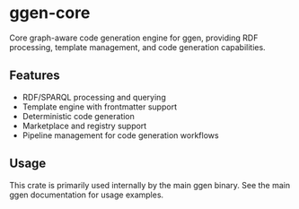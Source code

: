 # ggen-core

Core graph-aware code generation engine for ggen, providing RDF processing, template management, and code generation capabilities.

## Features

- RDF/SPARQL processing and querying
- Template engine with frontmatter support
- Deterministic code generation
- Marketplace and registry support
- Pipeline management for code generation workflows

## Usage

This crate is primarily used internally by the main ggen binary. See the main ggen documentation for usage examples.
